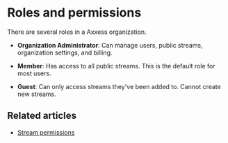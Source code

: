 # Roles and permissions

There are several roles in a Axxess organization.

* **Organization Administrator**: Can manage users, public streams,
  organization settings, and billing.

* **Member**: Has access to all public streams. This is the default role for
  most users.

* **Guest**: Can only access streams they've been added to. Cannot create
  new streams.

## Related articles

* [Stream permissions](/help/stream-permissions)

